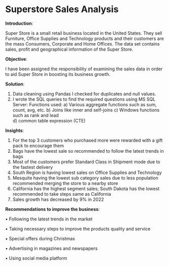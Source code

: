 # Superstore Sales Analysis


**Introduction**:

Super Store is a small retail business located in the United States. They sell Furniture, Office Supplies and Technology products and their customers are the mass Consumers, Corporate and Home Offices. The data set contains sales, profit and geographical information of the Super Store.

**Objective**:

I have been assigned the responsibility of examining the sales data in order to aid Super Store in boosting its business growth.

**Solution**:

1.	Data cleaning using Pandas
    I checked for duplicates and null values.
2.	I wrote the SQL queries to find the required questions using MS SQL Server:
                         Functions used:  a) Various aggregate functions such as sum, count, avg, etc.
                                          b) Joins like inner and self-joins
                                          c) Windows functions such as rank and lead       
                                          d) common table expression (CTE)       

**Insights**:

1. For the top 3 customers who purchased more were rewarded with a gift pack to encourage them
2. Bags have the lowest sale so recommended to follow the latest trends in bags
3. Most of the customers prefer Standard Class in Shipment mode due to the fastest delivery
4. South Region is having lowest sales on Office Supplies and Technology
5. Mesquite having the lowest sub category sales due to less population recommended merging the store to a nearby store
6. California has the highest segment sales; South Dakota has the lowest recommended to take steps same as California
7. Sales growth has decreased by 9% in 2022

**Recommendations to improve the business**:

•	Following the latest trends in the market

•	Taking necessary steps to improve the products quality and service

•	Special offers during Christmas

•	Advertising in magazines and newspapers 

•	Using social media platform
